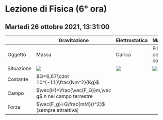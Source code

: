#  Lezione di Fisica (6° ora)
## Martedì 26 ottobre 2021, 13:31:00


||Gravitazione|Elettrostatica|Magnetismo|
|---|---|---|---|
|Oggetto|Massa|Carica|Filo percorso da corrente|
|Situazione|![](https://i.imgur.com/BI042DU.jpg)|![](https://i.imgur.com/zs6MnYR.jpg)|![](https://i.imgur.com/zs6MnYR.jpg)|
|Costante|$G=6,67\cdot 10^{-11}\frac{Nm^2}{Kg}$|
|Campo|$\vec{H}=\frac{\vec{F_G}}m,\vec g$ n nel campo terrestre|
|Forza|$\vec{F_g}=G\frac{mM}{r^2}$ (sempre attrattiva) 
<!--stackedit_data:
eyJoaXN0b3J5IjpbODU2NDUyODgzLC03MzAyNDcyMTQsODU2ND
UyODgzLC02NTEyODQwODAsLTE1MzA2NzMwODVdfQ==
-->